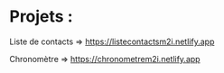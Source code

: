 # Projets : 

Liste de contacts => https://listecontactsm2i.netlify.app

Chronomètre => https://chronometrem2i.netlify.app
